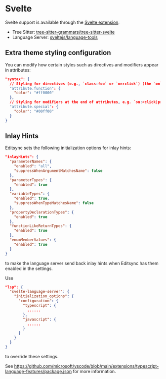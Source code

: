 # Svelte

Svelte support is available through the [Svelte extension](https://github.com/editsync-extensions/svelte).

- Tree Sitter: [tree-sitter-grammars/tree-sitter-svelte](https://github.com/tree-sitter-grammars/tree-sitter-svelte)
- Language Server: [sveltejs/language-tools](https://github.com/sveltejs/language-tools)

## Extra theme styling configuration

You can modify how certain styles such as directives and modifiers appear in attributes:

```json
"syntax": {
  // Styling for directives (e.g., `class:foo` or `on:click`) (the `on` or `class` part of the attribute).
  "attribute.function": {
    "color": "#ff0000"
  },
  // Styling for modifiers at the end of attributes, e.g. `on:<click|preventDefault|stopPropagation>`
  "attribute.special": {
    "color": "#00ff00"
  }
}
```

## Inlay Hints

Editsync sets the following initialization options for inlay hints:

```json
"inlayHints": {
  "parameterNames": {
    "enabled": "all",
    "suppressWhenArgumentMatchesName": false
  },
  "parameterTypes": {
    "enabled": true
  },
  "variableTypes": {
    "enabled": true,
    "suppressWhenTypeMatchesName": false
  },
  "propertyDeclarationTypes": {
    "enabled": true
  },
  "functionLikeReturnTypes": {
    "enabled": true
  },
  "enumMemberValues": {
    "enabled": true
  }
}
```

to make the language server send back inlay hints when Editsync has them enabled in the settings.

Use

```json
"lsp": {
  "svelte-language-server": {
    "initialization_options": {
      "configuration": {
        "typescript": {
          ......
        },
        "javascript": {
          ......
        }
      }
    }
  }
}
```

to override these settings.

See https://github.com/microsoft/vscode/blob/main/extensions/typescript-language-features/package.json for more information.
